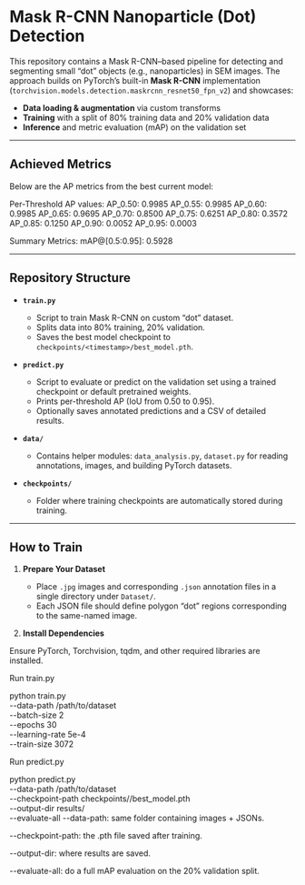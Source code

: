 # Mask R-CNN Nanoparticle (Dot) Detection

This repository contains a Mask R-CNN–based pipeline for detecting and segmenting small “dot” objects (e.g., nanoparticles) in SEM images. The approach builds on PyTorch’s built-in **Mask R-CNN** implementation (`torchvision.models.detection.maskrcnn_resnet50_fpn_v2`) and showcases:

- **Data loading & augmentation** via custom transforms
- **Training** with a split of 80% training data and 20% validation data
- **Inference** and metric evaluation (mAP) on the validation set

---

## Achieved Metrics

Below are the AP metrics from the best current model:

Per-Threshold AP values: AP_0.50: 0.9985 AP_0.55: 0.9985 AP_0.60: 0.9985 AP_0.65: 0.9695 AP_0.70: 0.8500 AP_0.75: 0.6251 AP_0.80: 0.3572 AP_0.85: 0.1250 AP_0.90: 0.0052 AP_0.95: 0.0003

Summary Metrics: mAP@[0.5:0.95]: 0.5928

---

## Repository Structure

- **`train.py`**  
  - Script to train Mask R-CNN on custom “dot” dataset.
  - Splits data into 80% training, 20% validation.
  - Saves the best model checkpoint to `checkpoints/<timestamp>/best_model.pth`.

- **`predict.py`**  
  - Script to evaluate or predict on the validation set using a trained checkpoint or default pretrained weights. 
  - Prints per-threshold AP (IoU from 0.50 to 0.95).
  - Optionally saves annotated predictions and a CSV of detailed results.

- **`data/`**  
  - Contains helper modules: `data_analysis.py`, `dataset.py` for reading annotations, images, and building PyTorch datasets.

- **`checkpoints/`**  
  - Folder where training checkpoints are automatically stored during training.

---

## How to Train

1. **Prepare Your Dataset**  
   - Place `.jpg` images and corresponding `.json` annotation files in a single directory under `Dataset/`.  
   - Each JSON file should define polygon “dot” regions corresponding to the same-named image.

2. **Install Dependencies**  

Ensure PyTorch, Torchvision, tqdm, and other required libraries are installed.

Run train.py

python train.py \
    --data-path /path/to/dataset \
    --batch-size 2 \
    --epochs 30 \
    --learning-rate 5e-4 \
    --train-size 3072

Run predict.py

python predict.py \
  --data-path /path/to/dataset \
  --checkpoint-path checkpoints/<timestamp>/best_model.pth \
  --output-dir results/ \
  --evaluate-all
--data-path: same folder containing images + JSONs.

--checkpoint-path: the .pth file saved after training.

--output-dir: where results are saved.

--evaluate-all: do a full mAP evaluation on the 20% validation split.
